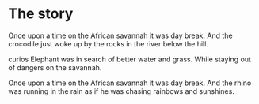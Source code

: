 # The story

Once upon a time on the African savannah it was day break. And the crocodile just woke up by the rocks in the river below the hill.

<!-- Mthunzi line -->
curios Elephant was in search of better water and grass. While staying out of dangers on the savannah.

Once upon a time on the African savannah it was day break. And the rhino was running in the rain as if he was chasing rainbows and sunshines.